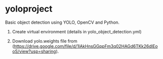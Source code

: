 # yoloproject
Basic object detection using YOLO, OpenCV and Python. 

1. Create virtual environment (details in yolo_object_detection.yml)

2. Download yolo.weights file from (https://drive.google.com/file/d/1lAkHnsGGppFm3q02HAGd6TKk26dlEooS/view?usp=sharing). 
